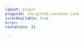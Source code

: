 ```yaml
---
layout: plugin
pluginId: com.github.jacobono.jaxb
isJarAvailable: true
error: ''
violations: []

---
```

